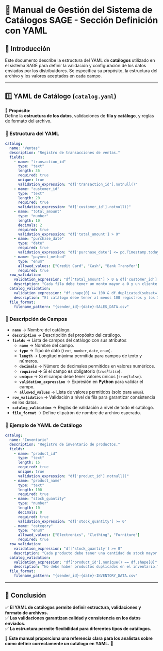 # 📘 Manual de Gestión del Sistema de Catálogos SAGE - Sección Definición con YAML

## 📌 Introducción

Este documento describe la estructura del YAML de **catálogos** utilizado en el sistema SAGE para definir la validación y configuración de los datos enviados por los distribuidores. Se especifica su propósito, la estructura del archivo y los valores aceptados en cada campo.

---

## 1️⃣ YAML de Catálogo (`catalog.yaml`)

📌 **Propósito:**  
Define la **estructura de los datos**, validaciones de **fila y catálogo**, y reglas de formato del archivo.

### 📍 Estructura del YAML
```yaml
catalog:
  name: "Ventas"
  description: "Registro de transacciones de ventas."
  fields:
    - name: "transaction_id"
      type: "text"
      length: 36
      required: true
      unique: true
      validation_expression: "df['transaction_id'].notnull()"
    - name: "customer_id"
      type: "text"
      length: 20
      required: true
      validation_expression: "df['customer_id'].notnull()"
    - name: "total_amount"
      type: "number"
      length: 10
      decimals: 2
      required: true
      validation_expression: "df['total_amount'] > 0"
    - name: "purchase_date"
      type: "date"
      required: true
      validation_expression: "df['purchase_date'] <= pd.Timestamp.today()"
    - name: "payment_method"
      type: "enum"
      allowed_values: ["Credit Card", "Cash", "Bank Transfer"]
      required: true
  row_validation:
    validation_expression: "df['total_amount'] > 0 & df['customer_id'].notnull()"
    description: "Cada fila debe tener un monto mayor a 0 y un cliente válido."
  catalog_validation:
    validation_expression: "df.shape[0] >= 100 & df.duplicated(subset=['transaction_id']).sum() == 0"
    description: "El catálogo debe tener al menos 100 registros y los ID de transacción deben ser únicos."
  file_format:
    filename_pattern: "{sender_id}-{date}-SALES_DATA.csv"
```

### 📍 Descripción de Campos
- **`name`** → Nombre del catálogo.
- **`description`** → Descripción del propósito del catálogo.
- **`fields`** → Lista de campos del catálogo con sus atributos:
  - **`name`** → Nombre del campo.
  - **`type`** → Tipo de dato (`text`, `number`, `date`, `enum`).
  - **`length`** → Longitud máxima permitida para campos de texto y números.
  - **`decimals`** → Número de decimales permitidos en valores numéricos.
  - **`required`** → Si el campo es obligatorio (`true`/`false`).
  - **`unique`** → Si el campo debe tener valores únicos (`true`/`false`).
  - **`validation_expression`** → Expresión en **Python** para validar el campo.
  - **`allowed_values`** → Lista de valores permitidos (solo para `enum`).
- **`row_validation`** → Validación a nivel de fila para garantizar consistencia en los datos.
- **`catalog_validation`** → Reglas de validación a nivel de todo el catálogo.
- **`file_format`** → Define el patrón de nombre de archivo esperado.

### 📍 Ejemplo de YAML de Catálogo
```yaml
catalog:
  name: "Inventario"
  description: "Registro de inventario de productos."
  fields:
    - name: "product_id"
      type: "text"
      length: 15
      required: true
      unique: true
      validation_expression: "df['product_id'].notnull()"
    - name: "product_name"
      type: "text"
      length: 100
      required: true
    - name: "stock_quantity"
      type: "number"
      length: 10
      decimals: 0
      required: true
      validation_expression: "df['stock_quantity'] >= 0"
    - name: "category"
      type: "enum"
      allowed_values: ["Electronics", "Clothing", "Furniture"]
      required: true
  row_validation:
    validation_expression: "df['stock_quantity'] >= 0"
    description: "Cada producto debe tener una cantidad de stock mayor o igual a 0."
  catalog_validation:
    validation_expression: "df['product_id'].nunique() == df.shape[0]"
    description: "No debe haber productos duplicados en el inventario."
  file_format:
    filename_pattern: "{sender_id}-{date}-INVENTORY_DATA.csv"
```

---

## 📢 Conclusión
✅ **El YAML de catálogos permite definir estructura, validaciones y formato de archivos.**  
✅ **Las validaciones garantizan calidad y consistencia en los datos enviados.**  
✅ **La estructura permite flexibilidad para diferentes tipos de catálogos.**  

📌 **Este manual proporciona una referencia clara para los analistas sobre cómo definir correctamente un catálogo en YAML.** 🚀

